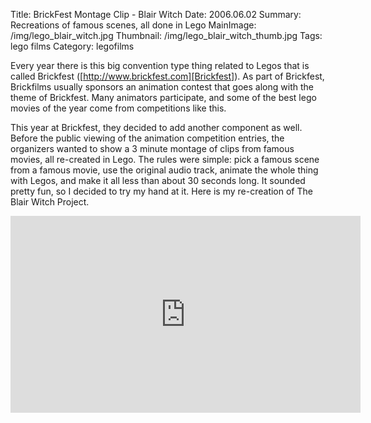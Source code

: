 Title: BrickFest Montage Clip - Blair Witch
Date: 2006.06.02
Summary: Recreations of famous scenes, all done in Lego
MainImage: /img/lego_blair_witch.jpg
Thumbnail: /img/lego_blair_witch_thumb.jpg
Tags: lego films
Category: legofilms

Every year there is this big convention type thing related to Legos that is called Brickfest ([http://www.brickfest.com][Brickfest]). As part of Brickfest, Brickfilms usually sponsors an animation contest that goes along with the theme of Brickfest. Many animators participate, and some of the best lego movies of the year come from competitions like this.

This year at Brickfest, they decided to add another component as well. Before the public viewing of the animation competition entries, the organizers wanted to show a 3 minute montage of clips from famous movies, all re-created in Lego. The rules were simple: pick a famous scene from a famous movie, use the original audio track, animate the whole thing with Legos, and make it all less than about 30 seconds long. It sounded pretty fun, so I decided to try my hand at it. Here is my re-creation of The Blair Witch Project.

<p>
<iframe width="560" height="315" src="https://www.youtube.com/embed/3_P6c5HiOUA?rel=0" frameborder="0" allow="accelerometer; autoplay; encrypted-media; gyroscope; picture-in-picture" allowfullscreen></iframe>
</p>

[Brickfest]: http://www.brickfest.com

